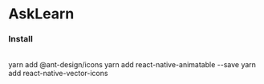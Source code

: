# AskLearn
<h3>Install</h3><br>
yarn add @ant-design/icons
yarn add react-native-animatable --save
yarn add react-native-vector-icons
